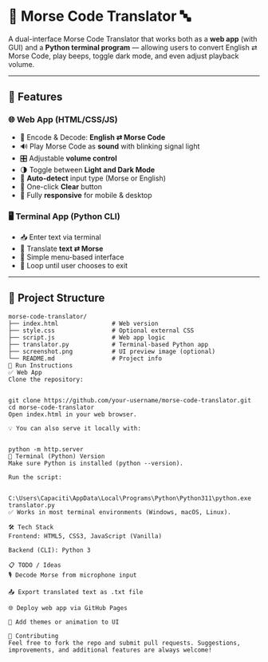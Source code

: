 # 📡 Morse Code Translator 🔤

A dual-interface Morse Code Translator that works both as a **web app** (with GUI) and a **Python terminal program** — allowing users to convert English ⇄ Morse Code, play beeps, toggle dark mode, and even adjust playback volume.

---

## 🚀 Features

### 🌐 Web App (HTML/CSS/JS)
- 🔄 Encode & Decode: **English ⇄ Morse Code**
- 🔊 Play Morse Code as **sound** with blinking signal light
- 🎛️ Adjustable **volume control**
- 🌗 Toggle between **Light and Dark Mode**
- 🤖 **Auto-detect** input type (Morse or English)
- 🧹 One-click **Clear** button
- 📱 Fully **responsive** for mobile & desktop

### 🖥️ Terminal App (Python CLI)
- 📥 Enter text via terminal
- 🔄 Translate **text ⇄ Morse**
- 📜 Simple menu-based interface
- 🔁 Loop until user chooses to exit

---


## 📂 Project Structure

```plaintext
morse-code-translator/
├── index.html               # Web version
├── style.css                # Optional external CSS
├── script.js                # Web app logic
├── translator.py            # Terminal-based Python app
├── screenshot.png           # UI preview image (optional)
└── README.md                # Project info
🧪 Run Instructions
✅ Web App
Clone the repository:


git clone https://github.com/your-username/morse-code-translator.git
cd morse-code-translator
Open index.html in your web browser.

💡 You can also serve it locally with:


python -m http.server
🐍 Terminal (Python) Version
Make sure Python is installed (python --version).

Run the script:


C:\Users\Capaciti\AppData\Local\Programs\Python\Python311\python.exe translator.py
✅ Works in most terminal environments (Windows, macOS, Linux).

🛠️ Tech Stack
Frontend: HTML5, CSS3, JavaScript (Vanilla)

Backend (CLI): Python 3

📋 TODO / Ideas
🎙️ Decode Morse from microphone input

📤 Export translated text as .txt file

🌐 Deploy web app via GitHub Pages

🎨 Add themes or animation to UI

🤝 Contributing
Feel free to fork the repo and submit pull requests. Suggestions, improvements, and additional features are always welcome!

